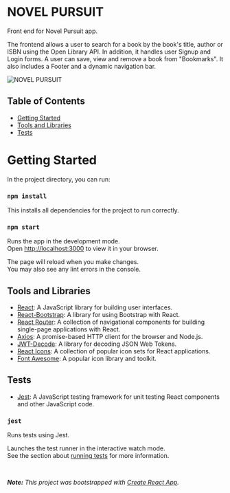# NOVEL PURSUIT

Front end for Novel Pursuit app.

The frontend allows a user to search for a book by the book's title, author or ISBN using the Open Library API. In addition, it handles user Signup and Login forms. A user can save, view and remove a book from "Bookmarks". It also includes a Footer and a dynamic navigation bar. 

![NOVEL PURSUIT](/media/ezgif.com-video-to-gif.gif)

## Table of Contents

- [Getting Started](#Getting-Started) </br>
- [Tools and Libraries](#Tools-and-Libraries) </br>
- [Tests](#Tests) </br>

# Getting Started 

In the project directory, you can run:

### `npm install`

This installs all dependencies for the project to run correctly.

### `npm start`

Runs the app in the development mode.\
Open [http://localhost:3000](http://localhost:3000) to view it in your browser.

The page will reload when you make changes.\
You may also see any lint errors in the console.

## Tools and Libraries

- [React](https://reactjs.org/): A JavaScript library for building user interfaces.
- [React-Bootstrap](https://react-bootstrap.github.io/): A library for using Bootstrap with React.
- [React Router](https://reactrouter.com/): A collection of navigational components for building single-page applications with React.
- [Axios](https://axios-http.com/): A promise-based HTTP client for the browser and Node.js.
- [JWT-Decode](https://github.com/auth0/jwt-decode): A library for decoding JSON Web Tokens.
- [React Icons](https://react-icons.github.io/react-icons/): A collection of popular icon sets for React applications.
- [Font Awesome](https://fontawesome.com/): A popular icon library and toolkit.

## Tests

- [Jest](https://jestjs.io/): A JavaScript testing framework for unit testing React components and other JavaScript code.

### `jest` 

Runs tests using Jest.

Launches the test runner in the interactive watch mode.\
See the section about [running tests](https://facebook.github.io/create-react-app/docs/running-tests) for more information.

<br />

<i><b>Note:</b> This project was bootstrapped with [Create React App](https://github.com/facebook/create-react-app).